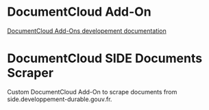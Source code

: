 
# DocumentCloud Add-On

[DocumentCloud Add-Ons developement documentation](https://github.com/MuckRock/documentcloud-hello-world-addon/wiki/)

# DocumentCloud SIDE Documents Scraper

Custom DocumentCloud Add-On to scrape documents from side.developpement-durable.gouv.fr.
